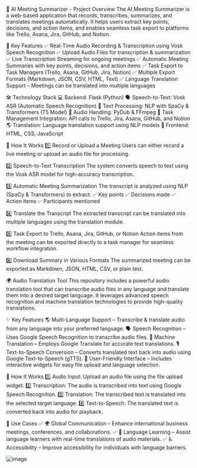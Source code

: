 🌟 AI Meeting Summarizer - Project Overview
The AI Meeting Summarizer is a web-based application that records, transcribes, summarizes, and translates meetings automatically. It helps users extract key points, decisions, and action items, and enables seamless task export to platforms like Trello, Asana, Jira, GitHub, and Notion.

🚀 Key Features
✅ Real-Time Audio Recording & Transcription using Vosk Speech Recognition
✅ Upload Audio Files for transcription & summarization
✅ Live Transcription Streaming for ongoing meetings
✅ Automatic Meeting Summaries with key points, decisions, and action items
✅ Task Export to Task Managers (Trello, Asana, GitHub, Jira, Notion)
✅ Multiple Export Formats (Markdown, JSON, CSV, HTML, Text)
✅ Language Translation Support – Meetings can be translated into multiple languages

🛠 Technology Stack
💻 Backend: Flask (Python)
🗣 Speech-to-Text: Vosk ASR (Automatic Speech Recognition)
🧠 Text Processing: NLP with SpaCy & Transformers (T5 Model)
🎵 Audio Handling: PyDub & FFmpeg
📌 Task Management Integration: API calls to Trello, Jira, Asana, GitHub, and Notion
🌎 Translation: Language translation support using NLP models
🎨 Frontend: HTML, CSS, JavaScript

📌 How It Works
1️⃣ Record or Upload a Meeting
Users can either record a live meeting or upload an audio file for processing.

2️⃣ Speech-to-Text Transcription
The system converts speech to text using the Vosk ASR model for high-accuracy transcription.

3️⃣ Automatic Meeting Summarization
The transcript is analyzed using NLP (SpaCy & Transformers) to extract:
✅ Key points
✅ Decisions made
✅ Action items
✅ Participants mentioned

4️⃣ Translate the Transcript
The extracted transcript can be translated into multiple languages using the translation module.

5️⃣ Task Export to Trello, Asana, Jira, GitHub, or Notion
Action items from the meeting can be exported directly to a task manager for seamless workflow integration.

6️⃣ Download Summary in Various Formats
The summarized meeting can be exported as Markdown, JSON, HTML, CSV, or plain text.

🌍 Audio Translation Tool
This repository includes a powerful audio translation tool that can transcribe audio files in any language and translate them into a desired target language. It leverages advanced speech recognition and machine translation technologies to provide high-quality translations.

✨ Key Features
🌎 Multi-Language Support – Transcribe & translate audio from any language into your preferred language.
🗣 Speech Recognition – Uses Google Speech Recognition to transcribe audio files.
🔄 Machine Translation – Employs Google Translate for accurate text translations.
🎙 Text-to-Speech Conversion – Converts translated text back into audio using Google Text-to-Speech (gTTS).
📂 User-Friendly Interface – Includes interactive widgets for easy file upload and language selection.

📌 How It Works
1️⃣ Audio Input: Upload an audio file using the file upload widget.
2️⃣ Transcription: The audio is transcribed into text using Google Speech Recognition.
3️⃣ Translation: The transcribed text is translated into the selected target language.
4️⃣ Text-to-Speech: The translated text is converted back into audio for playback.

📌 Use Cases
✅ 🌍 Global Communication – Enhance international business meetings, conferences, and collaborations.
✅ 📖 Language Learning – Assist language learners with real-time translations of audio materials.
✅ ♿ Accessibility – Improve accessibility for individuals with language barriers.


![image](https://github.com/user-attachments/assets/c646bfa3-b03b-44fc-93f8-7e6ccf7b0fa8)


